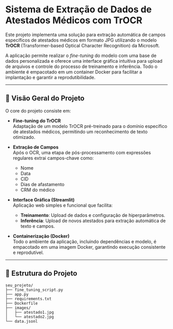 ﻿# Sistema de Extração de Dados de Atestados Médicos com TrOCR

Este projeto implementa uma solução para extração automática de campos específicos de atestados médicos em formato JPG utilizando o modelo **TrOCR** (Transformer-based Optical Character Recognition) da Microsoft.

A aplicação permite realizar o *fine-tuning* do modelo com uma base de dados personalizada e oferece uma interface gráfica intuitiva para upload de arquivos e controle do processo de treinamento e inferência. Todo o ambiente é empacotado em um container Docker para facilitar a implantação e garantir a reprodutibilidade.

---

## 📌 Visão Geral do Projeto

O core do projeto consiste em:

- **Fine-tuning do TrOCR**  
  Adaptação de um modelo TrOCR pré-treinado para o domínio específico de atestados médicos, permitindo um reconhecimento de texto otimizado.

- **Extração de Campos**  
  Após o OCR, uma etapa de pós-processamento com expressões regulares extrai campos-chave como:
  - Nome
  - Data
  - CID
  - Dias de afastamento
  - CRM do médico

- **Interface Gráfica (Streamlit)**  
  Aplicação web simples e funcional que facilita:
  - **Treinamento**: Upload de dados e configuração de hiperparâmetros.
  - **Inferência**: Upload de novos atestados para extração automática de texto e campos.

- **Containerização (Docker)**  
  Todo o ambiente da aplicação, incluindo dependências e modelo, é empacotado em uma imagem Docker, garantindo execução consistente e reprodutível.

---

## 📁 Estrutura do Projeto

```plaintext
seu_projeto/
├── fine_tuning_script.py
├── app.py
├── requirements.txt
├── Dockerfile
├── images/
│   ├── atestado1.jpg
│   └── atestado2.jpg
└── data.jsonl
